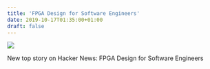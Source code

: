 ```yaml
---
title: 'FPGA Design for Software Engineers'
date: 2019-10-17T01:35:00+01:00
draft: false
---
```


![](https://ifttt.com/images/no_image_card.png)  

New top story on Hacker News: FPGA Design for Software Engineers